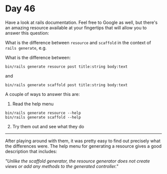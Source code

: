 # Day 46  
  
Have a look at rails documentation. Feel free to Google as well, but there's an amazing resource available at your fingertips that will allow you to answer this question:  
  
What is the difference between `resource` and `scaffold` in the context of `rails generate`, e.g.

What is the difference between:  
```
bin/rails generate resource post title:string body:text
```
and
```
bin/rails generate scaffold post title:string body:text
```

A couple of ways to answer this are:   
  
1. Read the help menu  
  
```
bin/rails generate resource --help
bin/rails generate scaffold --help
```

2. Try them out and see what they do  
  
---

After playing around with them, it was pretty easy to find out precisely what the differences were. The help menu for generating a resource gives a good description that includes:  
  
_"Unlike the scaffold generator, the resource generator does not create views or add any methods to the generated controller."_  
  
